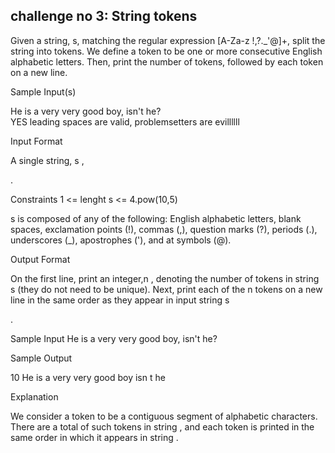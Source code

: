 ## challenge no 3: String tokens

Given a string, s, matching the regular expression [A-Za-z !,?._'@]+, split the string into tokens. We define a token to be one or more consecutive English alphabetic letters. Then, print the number of tokens, followed by each token on a new line.



Sample Input(s)

He is a very very good boy, isn't he? <br>
           YES      leading spaces        are valid,    problemsetters are         evillllll


Input Format

A single string, s ,

.

Constraints
1 <= lenght s <= 4.pow(10,5)

s is composed of any of the following: English alphabetic letters, blank spaces, exclamation points (!), commas (,), question marks (?), periods (.), underscores (_), apostrophes ('), and at symbols (@).

Output Format

On the first line, print an integer,n
, denoting the number of tokens in string s (they do not need to be unique). Next, print each of the n tokens on a new line in the same order as they appear in input string s

.

Sample Input
He is a very very good boy, isn't he?


Sample Output

10
He
is
a
very
very
good
boy
isn
t
he

Explanation

We consider a token to be a contiguous segment of alphabetic characters. There are a total of
such tokens in string , and each token is printed in the same order in which it appears in string .